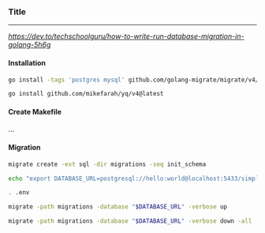 ### Title
---

*https://dev.to/techschoolguru/how-to-write-run-database-migration-in-golang-5h6g*

#### Installation
```bash
go install -tags 'postgres mysql' github.com/golang-migrate/migrate/v4/cmd/migrate@latest

go install github.com/mikefarah/yq/v4@latest
```

#### Create Makefile
...


#### Migration
```bash
migrate create -ext sql -dir migrations -seq init_schema

echo "export DATABASE_URL=postgresql://hello:world@localhost:5433/simple_bank?sslmode=disable" > .env

. .env

migrate -path migrations -database "$DATABASE_URL" -verbose up

migrate -path migrations -database "$DATABASE_URL" -verbose down -all
```
